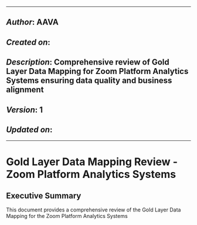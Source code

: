 _____________________________________________
## *Author*: AAVA
## *Created on*: 
## *Description*: Comprehensive review of Gold Layer Data Mapping for Zoom Platform Analytics Systems ensuring data quality and business alignment
## *Version*: 1
## *Updated on*: 
_____________________________________________

# Gold Layer Data Mapping Review - Zoom Platform Analytics Systems

## Executive Summary

This document provides a comprehensive review of the Gold Layer Data Mapping for the Zoom Platform Analytics Systems
